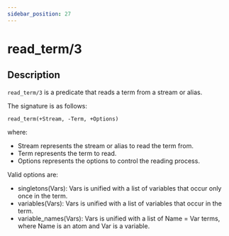 ```yaml
---
sidebar_position: 27
---
```

[//]: # (This file is auto-generated. Please do not modify it yourself.)

# read_term/3

## Description

`read_term/3` is a predicate that reads a term from a stream or alias.

The signature is as follows:

```text
read_term(+Stream, -Term, +Options)
```

where:

- Stream represents the stream or alias to read the term from.
- Term represents the term to read.
- Options represents the options to control the reading process.

Valid options are:

- singletons\(Vars\): Vars is unified with a list of variables that occur only once in the term.
- variables\(Vars\): Vars is unified with a list of variables that occur in the term.
- variable\_names\(Vars\): Vars is unified with a list of Name = Var terms, where Name is an atom and Var is a variable.
